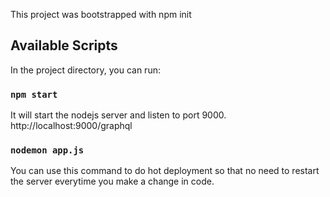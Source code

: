 This project was bootstrapped with npm init

## Available Scripts

In the project directory, you can run:

### `npm start`

It will start the nodejs server and listen to port 9000.
http://localhost:9000/graphql

### `nodemon app.js`

You can use this command to do hot deployment so that no need to restart the server everytime you make a change in code.